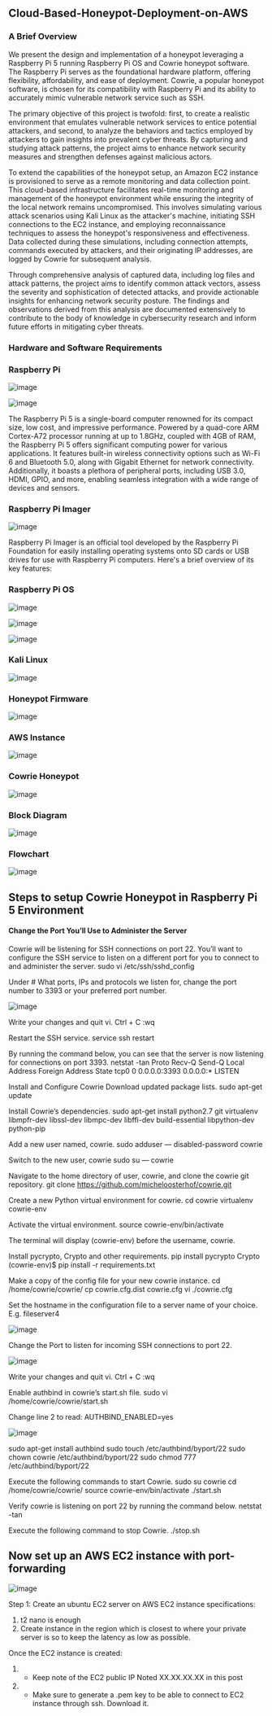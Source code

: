 ## Cloud-Based-Honeypot-Deployment-on-AWS

### A Brief Overview

We present the design and implementation of a honeypot leveraging a Raspberry Pi 5 running Raspberry Pi OS and Cowrie honeypot software. The Raspberry 
Pi serves as the foundational hardware platform, offering flexibility, affordability, and ease of deployment. Cowrie, a popular honeypot software, is chosen for its compatibility 
with Raspberry Pi and its ability to accurately mimic vulnerable network service such as SSH. 

The primary objective of this project is twofold: first, to create a realistic environment that emulates vulnerable network services to entice potential attackers, and second, to 
analyze the behaviors and tactics employed by attackers to gain insights into prevalent cyber threats. By capturing and studying attack patterns, the project aims to enhance 
network security measures and strengthen defenses against malicious actors.

To extend the capabilities of the honeypot setup, an Amazon EC2 instance is provisioned to serve as a remote monitoring and data collection point. This cloud-based 
infrastructure facilitates real-time monitoring and management of the honeypot environment while ensuring the integrity of the local network remains uncompromised.
This involves simulating various attack scenarios using Kali Linux as the attacker's machine, initiating SSH connections to the EC2 instance, and employing 
reconnaissance techniques to assess the honeypot's responsiveness and effectiveness. 
Data collected during these simulations, including connection attempts, commands executed by attackers, and their originating IP addresses, are logged by Cowrie for 
subsequent analysis.

Through comprehensive analysis of captured data, including log files and attack patterns, the project aims to identify common attack vectors, assess the severity and 
sophistication of detected attacks, and provide actionable insights for enhancing network security posture. The findings and observations derived from this analysis are 
documented extensively to contribute to the body of knowledge in cybersecurity research and inform future efforts in mitigating cyber threats.

### Hardware and Software Requirements

### Raspberry Pi 

![image](https://github.com/Vaibhav1730/AWS_Honeypot/assets/116676361/bcbae690-489c-476c-a385-f790ff510867)

![image](https://github.com/Vaibhav1730/AWS_Honeypot/assets/116676361/18c2c3ff-56ea-4375-8e0e-c871fb784ae7)

The Raspberry Pi 5 is a single-board computer renowned for its compact size, low cost, and impressive performance. Powered by a quad-core ARM Cortex-A72 processor 
running at up to 1.8GHz, coupled with 4GB of RAM, the Raspberry Pi 5 offers significant computing power for various applications. It features built-in wireless 
connectivity options such as Wi-Fi 6 and Bluetooth 5.0, along with Gigabit Ethernet for network connectivity. Additionally, it boasts a plethora of peripheral ports, including 
USB 3.0, HDMI, GPIO, and more, enabling seamless integration with a wide range of devices and sensors.

### Raspberry Pi Imager

![image](https://github.com/Vaibhav1730/AWS_Honeypot/assets/116676361/d7f65ac2-b868-4851-b3d0-424eddf98303)

Raspberry Pi Imager is an official tool developed by the Raspberry Pi Foundation for easily installing operating systems onto SD cards or USB drives for use with Raspberry 
Pi computers. Here's a brief overview of its key features:

### Raspberry Pi OS

![image](https://github.com/Vaibhav1730/AWS_Honeypot/assets/116676361/c82db289-10e5-48d5-aa38-1614ba8950d8)

![image](https://github.com/Vaibhav1730/AWS_Honeypot/assets/116676361/28babd00-d4e8-4d34-9726-455e7b2484d7)

![image](https://github.com/Vaibhav1730/AWS_Honeypot/assets/116676361/5371b801-7baa-4be3-8c6c-f917b955e41e)

### Kali Linux

![image](https://github.com/Vaibhav1730/AWS_Honeypot/assets/116676361/1dc74c6a-784f-4181-9450-95f11c48846e)

### Honeypot Firmware

![image](https://github.com/Vaibhav1730/AWS_Honeypot/assets/116676361/9191f5e9-6a3f-4fed-920a-d65d92d6fc10)

### AWS Instance 

![image](https://github.com/Vaibhav1730/AWS_Honeypot/assets/116676361/e46a9d88-8b4f-4df9-bdb1-fd042a92492a)

### Cowrie Honeypot

![image](https://github.com/Vaibhav1730/AWS_Honeypot/assets/116676361/42606ee8-27c9-4beb-82bf-22c4d4a2dd81)

### Block Diagram

![image](https://github.com/Vaibhav1730/AWS_Honeypot/assets/116676361/839d778a-8c74-438b-83bc-03f00a0a8d12)

### Flowchart

![image](https://github.com/Vaibhav1730/AWS_Honeypot/assets/116676361/fce0bf4a-95e1-4022-b8f4-11bf3e5bb4fc)

## Steps to setup Cowrie Honeypot in Raspberry Pi 5 Environment

#### Change the Port You’ll Use to Administer the Server
Cowrie will be listening for SSH connections on port 22. You’ll want to configure the SSH service to listen on a different port for you to connect to and administer the server.
sudo vi /etc/ssh/sshd_config

Under # What ports, IPs and protocols we listen for, change the port number to 3393 or your preferred port number.

![image](https://github.com/Vaibhav1730/Cloud-Based-Honeypot-Deployment-on-AWS/assets/116676361/770860df-98c9-41e8-bcec-3fa23f6852e4)

Write your changes and quit vi.
Ctrl + C
:wq

Restart the SSH service.
service ssh restart

By running the command below, you can see that the server is now listening for connections on port 3393.
netstat -tan
Proto Recv-Q Send-Q Local Address Foreign Address State
tcp0 0 0.0.0.0:3393 0.0.0.0:* LISTEN

Install and Configure Cowrie
Download updated package lists.
sudo apt-get update

Install Cowrie’s dependencies.
sudo apt-get install python2.7 git virtualenv libmpfr-dev libssl-dev libmpc-dev libffi-dev build-essential libpython-dev python-pip

Add a new user named, cowrie.
sudo adduser — disabled-password cowrie

Switch to the new user, cowrie
sudo su — cowrie

Navigate to the home directory of user, cowrie, and clone the cowrie git repository.
git clone https://github.com/micheloosterhof/cowrie.git

Create a new Python virtual environment for cowrie.
cd cowrie
virtualenv cowrie-env

Activate the virtual environment.
source cowrie-env/bin/activate

The terminal will display (cowrie-env) before the username, cowrie.

Install pycrypto, Crypto and other requirements.
pip install pycrypto Crypto
(cowrie-env)$ pip install -r requirements.txt

Make a copy of the config file for your new cowrie instance.
cd /home/cowrie/cowrie/
cp cowrie.cfg.dist cowrie.cfg
vi ./cowrie.cfg

Set the hostname in the configuration file to a server name of your choice. E.g. fileserver4

![image](https://github.com/Vaibhav1730/AWS_Honeypot/assets/116676361/ff3eb535-82e0-4485-80ec-4312805cf3e3)

Change the Port to listen for incoming SSH connections to port 22.

![image](https://github.com/Vaibhav1730/AWS_Honeypot/assets/116676361/8199b0cb-ed79-4ed4-b029-21726e0f1d8f)

Write your changes and quit vi.
Ctrl + C
:wq

Enable authbind in cowrie’s start.sh file.
sudo vi /home/cowrie/cowrie/start.sh

Change line 2 to read:
AUTHBIND_ENABLED=yes

![image](https://github.com/Vaibhav1730/AWS_Honeypot/assets/116676361/48229964-9f61-44c5-8416-ac57261a8da9)

sudo apt-get install authbind
sudo touch /etc/authbind/byport/22
sudo chown cowrie /etc/authbind/byport/22
sudo chmod 777 /etc/authbind/byport/22

Execute the following commands to start Cowrie.
sudo su cowrie
cd /home/cowrie/cowrie/
source cowrie-env/bin/activate
./start.sh

Verify cowrie is listening on port 22 by running the command below.
netstat -tan

Execute the following command to stop Cowrie.
./stop.sh

## Now set up an AWS EC2 instance with port-forwarding 

![image](https://github.com/Vaibhav1730/AWS_Honeypot/assets/116676361/f7e426fd-c44e-4f67-92f5-1fbabd96c7a2)

Step 1: Create an ubuntu EC2 server on AWS
EC2 instance specifications:
1) t2 nano is enough
2) Create instance in the region which is closest to where your private server is so to keep the latency as low as possible.

Once the EC2 instance is created:
1) - Keep note of the EC2 public IP
Noted XX.XX.XX.XX in this post
2) * Make sure to generate a .pem key to be able to connect to EC2 instance through ssh. Download it.





